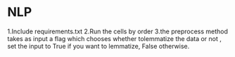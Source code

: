 # NLP
1.Include requirements.txt
2.Run the cells by order 
3.the preprocess method takes as input a flag which chooses whether tolemmatize the data or not , set the input to True if you want to lemmatize, False otherwise.
